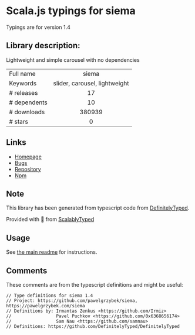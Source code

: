 
# Scala.js typings for siema

Typings are for version 1.4

## Library description:
Lightweight and simple carousel with no dependencies

|                    |                 |
| ------------------ | :-------------: |
| Full name          | siema |
| Keywords           | slider, carousel, lightweight |
| # releases         | 17 |
| # dependents       | 10 |
| # downloads        | 380939 |
| # stars            | 0 |

## Links
- [Homepage](https://pawelgrzybek.com/siema)
- [Bugs](https://github.com/pawelgrzybek/siema/issues)
- [Repository](https://github.com/pawelgrzybek/siema)
- [Npm](https://www.npmjs.com/package/siema)
    


## Note
This library has been generated from typescript code from [DefinitelyTyped](https://definitelytyped.org).

Provided with :purple_heart: from [ScalablyTyped](https://github.com/oyvindberg/ScalablyTyped)

## Usage
See [the main readme](../../readme.md) for instructions.

## Comments

These comments are from the typescript definitions and might be useful:
```
// Type definitions for siema 1.4
// Project: https://github.com/pawelgrzybek/siema, https://pawelgrzybek.com/siema
// Definitions by: Irmantas Zenkus <https://github.com/Irmiz>
//                 Pavel Puchkov <https://github.com/0x6368656174>
//                 Sam Nau <https://github.com/samnau>
// Definitions: https://github.com/DefinitelyTyped/DefinitelyTyped

```

